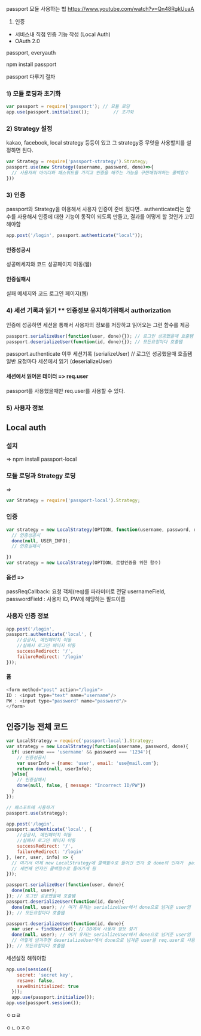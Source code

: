 passport 모듈 사용하는 법
https://www.youtube.com/watch?v=Qn48RgkUuaA

1. 인증
- 서비스내 직접 인증 기능 작성 (Local Auth)
- OAuth 2.0


passport, everyauth

npm install passport

passport 다루기 절차
### 1) 모듈 로딩과 초기화
```js
var passport = require('passport'); // 모듈 로딩
app.use(passport.initialize()); 		// 초기화
```
### 2) Strategy 설정
kakao, facebook, local strategy 등등이 있고 그 strategy중 무엇을 사용할지를
설정하면 된다.
```js
var Strategy = require('passport-strategy').Strategy;
passport.use(new Strategy((username, password, done)=>{
  // 사용자의 아이디와 패스워드를 가지고 인증을 해주는 기능을 구현해줘야하는 콜백함수
}))
```
### 3) 인증
passport와 Strategy을 이용해서 사용자 인증이 준비 됬다면..
authenticate라는 함수를 사용해서 인증에 대한 기능이 동작이 되도록 만들고,
결과를 어떻게 할 것인가 고민해야함
```js
app.post('/login', passport.authenticate("local"));
```
#### 인증성공시
성공메세지와 코드
성공페이지 이동(웹)

#### 인증실패시
실패 메세지와 코드
로그인 페이지(웹)


### 4) 세션 기록과 읽기 ** 인증정보 유지하기위해서 authorization
인증에 성공하면 세션을 통해서 사용자의 정보를 저장하고 읽어오는 그런 함수를 제공

```js
passport.serializeUser(function(user, done){}); // 로그인 성공했을때 호출됌
passport.deserializeUser(function(id, done){}); // 모든요청마다 호출됌
```

passport.authenticate 이후 세션기록 (serializeUser) // 로그인 성공했을때 호출됌
일반 요청마다 세션에서 읽기 (deserializeUser)

#### 세션에서 읽어온 데이터 => req.user
passport를 사용했을때만 req.user를 사용할 수 있다.



### 5) 사용자 정보





## Local auth

### 설치

 => npm install passport-local


### 모듈 로딩과 Strategy 로딩

 =>
  ```js
var Strategy = require('passport-local').Strategy;
```

### 인증

```js
var strategy = new LocalStrategy(OPTION, function(username, password, done){
  // 인증성공시
  done(null, USER_INFO);
  // 인증실패시

})
var strategy = new LocalStrategy(OPTION, 로컬인증을 위한 함수)
```
#### 옵션 =>
passReqCallback: 요청 객체(req)를 파라미터로 전달
usernameField, passwordField : 사용자 ID, PW에 해당하는 필드이름




### 사용자 인증 정보
```js
app.post('/login',
passport.authenticate('local', {
    //성공시, 메인페이지 이동
    //실패시 로그인 페이지 이동
    successRedirect: '/',
    failureRedirect: '/login'
}));
```
#### 폼
```js
<form method="post" action="/login">
ID : <input type="text" name="username"/>
PW : <input type="password" name="password"/>
</form>
```



## 인증기능 전체 코드

```js
var LocalStrategy = require('passport-local').Strategy;
var strategy = new LocalStrategy(function(username, password, done){
  if( username === 'username' && password === '1234'){
    // 인증성공시
    var userInfo = {name: 'user', email: 'use@mail.com'};
    return done(null, userInfo);
  }else{
    // 인증실패시
    done(null, false, { message: "Incorrect ID/PW"})
  }
});

// 패스포트에 사용하기
passport.use(strategy);
```
```js
app.post('/login',
passport.authenticate('local', {
    //성공시, 메인페이지 이동
    //실패시 로그인 페이지 이동
    successRedirect: '/',
    failureRedirect: '/login'
}, (err, user, info) => {
  // 여기서 이제 new LocalStrategy에 콜백함수로 들어간 인자 중 done의 인자가  passport.authenticate의
  // 세번째 인자인 콜백함수로 들어가게 됨
}));
```

```js
passport.serializeUser(function(user, done){
  done(null, user);
}); // 로그인 성공했을때 호출됌
passport.deserializeUser(function(id, done){
  done(null, user); // 여기 유저는 serializeUser에서 done으로 넘겨준 user임
}); // 모든요청마다 호출됌

passport.deserializeUser(function(id, done){
  var user = findUser(id); // DB에서 사용자 정보 찾기
  done(null, user); // 여기 유저는 serializeUser에서 done으로 넘겨준 user임
  // 이렇게 넘겨주면 deserializeUser에서 done으로 넘겨준 user을 req.user로 사용할 수 있다.
}); // 모든요청마다 호출됌
```


세션설정 해줘야함
```js
app.use(session({
    secret: 'secret key',
    resave: false,
    saveUninitialized: true
  }));
  app.use(passport.initialize());
app.use(passport.session());
```

ㅇㅁㄹ
















ㅇㄴㅇㅈㅇ
